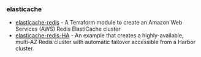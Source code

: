 ### elasticache

- [elasticache-redis](https://github.com/turnerlabs/terraform-aws-elasticache-redis) - A Terraform module to create an Amazon Web Services (AWS) Redis ElastiCache cluster
- [elasticache-redis-HA](ha/main.tf) - An example that creates a highly-available, multi-AZ Redis cluster with automatic failover accessible from a Harbor cluster.
